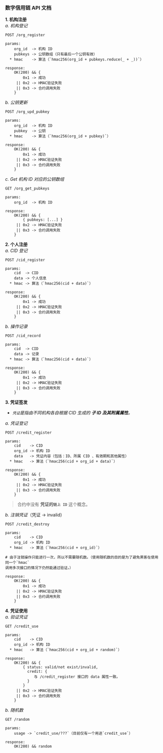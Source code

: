 ### 数字信用链 API 文档


**1. 机构注册**  
_a. 机构登记_  
 
```http request
POST /org_register

params:
    org_id  -> 机构 ID
    pubkeys -> 公钥数组（只有最后一个公钥有效）
  * hmac    -> 算法（`hmac256(org_id + pubkeys.reduce(_ + _))`）

response: 
    OK(200) && {
        0x1 -> 成功
     || 0x2 -> HMAC验证失败
     || 0x3 -> 合约调用失败
    }
```

_b. 公钥更新_  
 
```http request
POST /org_upd_pubkey

params:
    org_id  -> 机构 ID
    pubkey  -> 公钥
  * hmac    -> 算法（`hmac256(org_id + pubkey)`）

response:
    OK(200) && {
        0x1 -> 成功
     || 0x2 -> HMAC验证失败
     || 0x3 -> 合约调用失败
    }
```

_c. Get 机构 ID 对应的公钥数组_  
 
```http request
GET /org_get_pubkeys

params:
    org_id  -> 机构 ID

response:
    OK(200) && {
        { pubkeys: [...] }
     || 0x2 -> HMAC验证失败
     || 0x3 -> 合约调用失败
    }
```

**2. 个人注册**  
_a. CID 登记_  

```http request
POST /cid_register

params:
    cid  -> CID
    data -> 个人信息
  * hmac -> 算法（`hmac256(cid + data)`）

response:
    OK(200) && {
        0x1 -> 成功
     || 0x2 -> HMAC验证失败
     || 0x3 -> 合约调用失败
    }
```

_b. 操作记录_  

```http request
POST /cid_record

params:
    cid  -> CID
    data -> 记录
  * hmac -> 算法（`hmac256(cid + data)`）

response:
    OK(200) && {
        0x1 -> 成功
     || 0x2 -> HMAC验证失败
     || 0x3 -> 合约调用失败
    }
```

**3. 凭证签发**  
* _`凭证`是指由不同机构各自根据 CID 生成的 **子 ID 及其附属属性**。_  

_a. 凭证登记_  

```http request
POST /credit_register

params:
    cid    -> CID
    org_id -> 机构 ID
    data   -> 凭证内容（包括：ID、所属 CID 、有效期和其他属性）
  * hmac   -> 算法（`hmac256(cid + org_id + data)`）

response:
    OK(200) && {
        0x1 -> 成功
     || 0x2 -> HMAC验证失败
     || 0x3 -> 合约调用失败
    }
```
> 合约中没有 **凭证的`链上 ID`** 这个概念。

_b. 注销凭证_（凭证 -> invalid）  

```http request
POST /credit_destroy

params:
    cid    -> CID
    org_id -> 机构 ID
  * hmac   -> 算法（`hmac256(cid + org_id)`）

# 由于注销操作只能进行一次，所以不需要随机数。（使用随机数的目的是为了避免黑客在使用同一个`hmac`
调用多次接口的情况下仍然能通过验证。）

response:
    OK(200) && {
        0x1 -> 成功
     || 0x2 -> HMAC验证失败
     || 0x3 -> 合约调用失败
    }
```

**4. 凭证使用**  
_a. 验证凭证_  

```http request
GET /credit_use

params:
    cid    -> CID
    org_id -> 机构 ID
  * hmac   -> 算法（`hmac256(cid + org_id + random)`）

response:
    OK(200) && {
        { status: valid/not exist/invalid,
          credit: {
             与 /credit_register 接口的 data 属性一致。
          }
        }
     || 0x2 -> HMAC验证失败
     || 0x3 -> 合约调用失败
    }
```

_b. 随机数_  

```http request
GET /random

params:
    usage -> `credit_use/???`（目前仅有一个用途`credit_use`）

response:
    OK(200) && random
```
